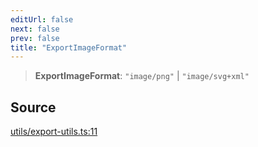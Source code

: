 ```yaml
---
editUrl: false
next: false
prev: false
title: "ExportImageFormat"
---
```


> **ExportImageFormat**: `"image/png"` \| `"image/svg+xml"`

## Source

[utils/export-utils.ts:11](https://github.com/dgmjs/dgmjs/blob/main/packages/core/src/utils/export-utils.ts#L11)
